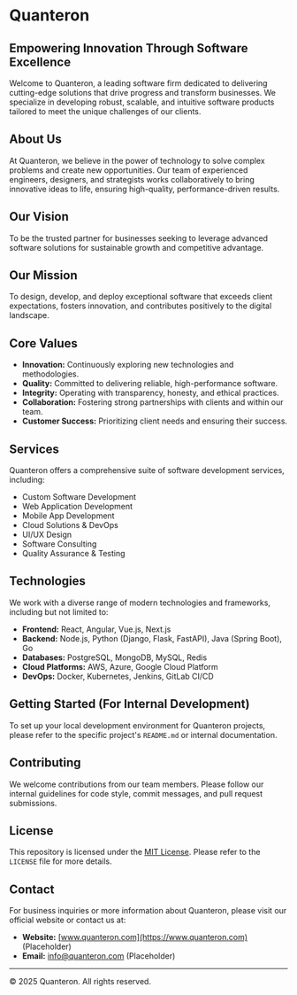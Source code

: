 # Quanteron

## Empowering Innovation Through Software Excellence

Welcome to Quanteron, a leading software firm dedicated to delivering cutting-edge solutions that drive progress and transform businesses. We specialize in developing robust, scalable, and intuitive software products tailored to meet the unique challenges of our clients.

## About Us

At Quanteron, we believe in the power of technology to solve complex problems and create new opportunities. Our team of experienced engineers, designers, and strategists works collaboratively to bring innovative ideas to life, ensuring high-quality, performance-driven results.

## Our Vision

To be the trusted partner for businesses seeking to leverage advanced software solutions for sustainable growth and competitive advantage.

## Our Mission

To design, develop, and deploy exceptional software that exceeds client expectations, fosters innovation, and contributes positively to the digital landscape.

## Core Values

*   **Innovation:** Continuously exploring new technologies and methodologies.
*   **Quality:** Committed to delivering reliable, high-performance software.
*   **Integrity:** Operating with transparency, honesty, and ethical practices.
*   **Collaboration:** Fostering strong partnerships with clients and within our team.
*   **Customer Success:** Prioritizing client needs and ensuring their success.

## Services

Quanteron offers a comprehensive suite of software development services, including:

*   Custom Software Development
*   Web Application Development
*   Mobile App Development
*   Cloud Solutions & DevOps
*   UI/UX Design
*   Software Consulting
*   Quality Assurance & Testing

## Technologies

We work with a diverse range of modern technologies and frameworks, including but not limited to:

*   **Frontend:** React, Angular, Vue.js, Next.js
*   **Backend:** Node.js, Python (Django, Flask, FastAPI), Java (Spring Boot), Go
*   **Databases:** PostgreSQL, MongoDB, MySQL, Redis
*   **Cloud Platforms:** AWS, Azure, Google Cloud Platform
*   **DevOps:** Docker, Kubernetes, Jenkins, GitLab CI/CD

## Getting Started (For Internal Development)

To set up your local development environment for Quanteron projects, please refer to the specific project's `README.md` or internal documentation.

## Contributing

We welcome contributions from our team members. Please follow our internal guidelines for code style, commit messages, and pull request submissions.

## License

This repository is licensed under the [MIT License](LICENSE). Please refer to the `LICENSE` file for more details.

## Contact

For business inquiries or more information about Quanteron, please visit our official website or contact us at:

*   **Website:** [www.quanteron.com](https://www.quanteron.com) (Placeholder)
*   **Email:** info@quanteron.com (Placeholder)

---

© 2025 Quanteron. All rights reserved.